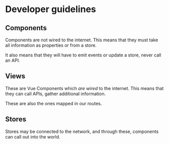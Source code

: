 # Developer guidelines

## Components

Components are not wired to the internet. This means that they must take all information as properties or from a store.

It also means that they will have to emit events or update a store, never call an API.

## Views

These are Vue Components which _are wired_ to the internet. This means that they can call APIs, gather additional information. 

These are also the ones mapped in our routes.

## Stores

Stores may be connected to the network, and through these, components can call out into the world.
